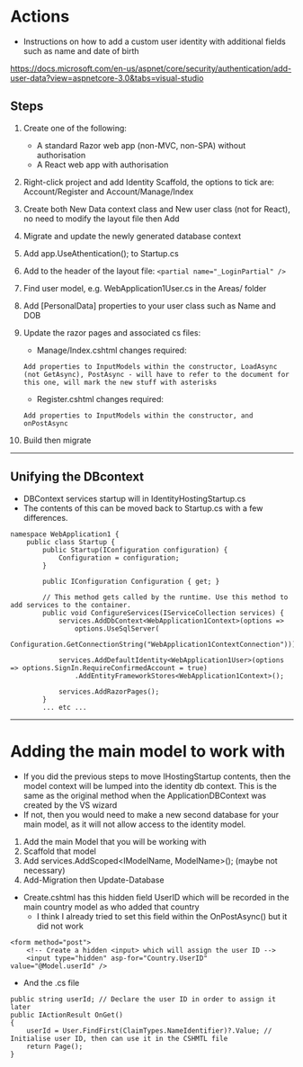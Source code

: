 # Actions
* Instructions on how to add a custom user identity with additional fields such as name and date of birth

https://docs.microsoft.com/en-us/aspnet/core/security/authentication/add-user-data?view=aspnetcore-3.0&tabs=visual-studio

## Steps

1. Create one of the following:
    * A standard Razor web app (non-MVC, non-SPA) without authorisation
    * A React web app with authorisation
2. Right-click project and add Identity Scaffold, the options to tick are: Account/Register and Account/Manage/Index
3. Create both New Data context class and New user class (not for React), no need to modify the layout file then Add
4. Migrate and update the newly generated database context
5. Add app.UseAthentication(); to Startup.cs
6. Add to the header of the layout file: `<partial name="_LoginPartial" />`
7. Find user model, e.g. WebApplication1User.cs in the Areas/ folder
8. Add [PersonalData] properties to your user class such as Name and DOB
9. Update the razor pages and associated cs files:
    * Manage/Index.cshtml changes required:

    ```Add properties to InputModels within the constructor, LoadAsync (not GetAsync), PostAsync - will have to refer to the document for this one, will mark the new stuff with asterisks```
    * Register.cshtml changes required:

    ```Add properties to InputModels within the constructor, and onPostAsync```
10. Build then migrate

-----------

## Unifying the DBcontext

* DBContext services startup will in IdentityHostingStartup.cs
* The contents of this can be moved back to Startup.cs with a few differences.

```[assembly: HostingStartup(typeof(WebApplication1.Areas.Identity.IdentityHostingStartup))] // This bit may not be required, it can be commented out
namespace WebApplication1 {
    public class Startup {
        public Startup(IConfiguration configuration) {
            Configuration = configuration;
        }

        public IConfiguration Configuration { get; }

        // This method gets called by the runtime. Use this method to add services to the container.
        public void ConfigureServices(IServiceCollection services) {
            services.AddDbContext<WebApplication1Context>(options =>
                options.UseSqlServer(
                    Configuration.GetConnectionString("WebApplication1ContextConnection")));

            services.AddDefaultIdentity<WebApplication1User>(options => options.SignIn.RequireConfirmedAccount = true)
                .AddEntityFrameworkStores<WebApplication1Context>();

            services.AddRazorPages();
        }
        ... etc ...
 ```


-----------

# Adding the main model to work with

* If you did the previous steps to move IHostingStartup contents, then the model context will be lumped into the identity db context. This is the same as the original method when the ApplicationDBContext was created by the VS wizard
* If not, then you would need to make a new second database for your main model, as it will not allow access to the identity model.

1. Add the main Model that you will be working with
2. Scaffold that model
3. Add services.AddScoped<IModelName, ModelName>(); (maybe not necessary)
4. Add-Migration then Update-Database
* Create.cshtml has this hidden field UserID which will be recorded in the main country model as who added that country
    * I think I already tried to set this field within the OnPostAsync() but it did not work
```
<form method="post">
    <!-- Create a hidden <input> which will assign the user ID -->
    <input type="hidden" asp-for="Country.UserID" value="@Model.userId" />
```
* And the .cs file
```
public string userId; // Declare the user ID in order to assign it later
public IActionResult OnGet()
{
    userId = User.FindFirst(ClaimTypes.NameIdentifier)?.Value; // Initialise user ID, then can use it in the CSHMTL file
    return Page();
}
```


